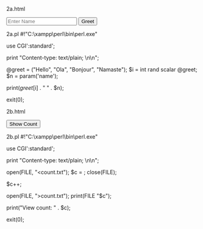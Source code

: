 2a.html
<form action="http://localhost/cgi-bin/2a.pl">
    <input type="text" name="name" placeholder="Enter Name">
    <input type="Submit" value="Greet"/>
</form>
2a.pl
#!"C:\xampp\perl\bin\perl.exe"

use CGI':standard';

print "Content-type: text/plain; \n\n";

@greet = ("Hello", "Ola", "Bonjour", "Namaste");
$i = int rand scalar @greet;
$n = param('name');

print($greet[$i] . " " . $n);

exit(0);


2b.html
<form action="http://localhost/cgi-bin/2b.pl">
    <input type="Submit" value="Show Count"/>
</form>

2b.pl
#!"C:\xampp\perl\bin\perl.exe"

use CGI':standard';

print "Content-type: text/plain; \n\n";


open(FILE, "<count.txt");
$c = <FILE>;
close(FILE);

$c++;

open(FILE, ">count.txt");
print(FILE "$c");

print("View count: " . $c);

exit(0);
